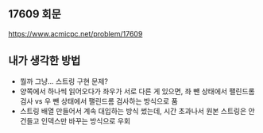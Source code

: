 ## 17609 회문

<https://www.acmicpc.net/problem/17609>

## 내가 생각한 방법

<!-- ![이미지](./img.png) -->

- 뭘까 그냥... 스트링 구현 문제?
- 양쪽에서 하나씩 읽어오다가 좌우가 서로 다른 게 있으면, 좌 뺀 상태에서 팰린드롬 검사 vs 우 뺀 상태에서 팰린드롬 검사하는 방식으로 품
- 스트링 배열 만들어서 계속 대입하는 방식 썼는데, 시간 초과나서 원본 스트링은 안 건들고 인덱스만 바꾸는 방식으로 우회
